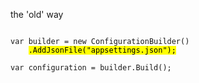 the 'old' way
<pre><code class="cs" data-trim data-noescape>
var builder = new ConfigurationBuilder()
    <mark>.AddJsonFile("appsettings.json");</mark>

var configuration = builder.Build();
</code></pre>